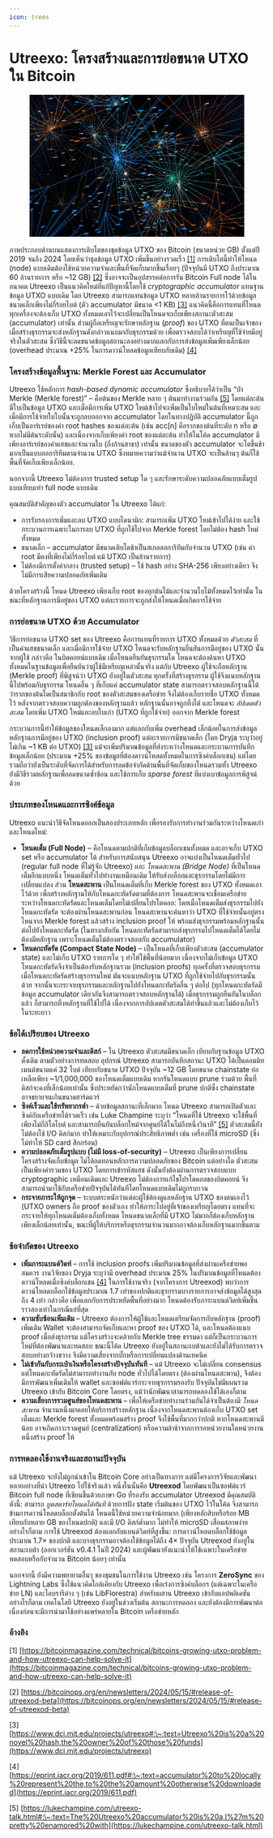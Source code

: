 ```yaml
---
icon: trees
---
```


# Utreexo: โครงสร้างและการย่อขนาด UTXO ใน Bitcoin

<figure><img src="../.gitbook/assets/image (1) (1).png" alt=""><figcaption></figcaption></figure>

ภาพประกอบด้านบนแสดงการเติบโตของชุดข้อมูล UTXO ของ Bitcoin (ขนาดหน่วย GB) ตั้งแต่ปี 2019 จนถึง 2024 โดยเห็นว่าชุดข้อมูล UTXO เพิ่มขึ้นอย่างรวดเร็ว [\[1\]](https://bitcoinmagazine.com/technical/bitcoins-growing-utxo-problem-and-how-utreexo-can-help-solve-it) การเติบโตนี้ทำให้โหนด (node) แบบเดิมต้องใช้หน่วยความจำและพื้นที่จัดเก็บมากขึ้นเรื่อยๆ (ปัจจุบันมี UTXO ถึงประมาณ 60 ล้านรายการ หรือ \~12 GB) [\[2\]](https://bitcoinops.org/en/newsletters/2024/05/15/#release-of-utreexod-beta) ซึ่งอาจจะเป็นอุปสรรคต่อการรัน Bitcoin Full node ได้ในอนาคต Utreexo เป็นแนวคิดใหม่ที่แก้ปัญหานี้โดยใช้ _cryptographic accumulator_ แทนฐานข้อมูล UTXO แบบเดิม โดย Utreexo สามารถแทนข้อมูล UTXO หลายล้านรายการไว้ด้วยข้อมูลขนาดเล็กเพียงไม่กี่ร้อยไบต์ (ตัว accumulator มีขนาด <1 KB) [\[3\]](https://www.dci.mit.edu/projects/utreexo) แนวคิดนี้คือการแทนที่โหนดทุกเครื่องจะต้องเก็บ UTXO ทั้งหมดเอาไว้จะเปลี่ยนเป็นโหนดจะเก็บเพียงสถานะตัวสะสม (accumulator) เท่านั้น ส่วนผู้ถือเหรียญจะรักษาหลักฐาน (_proof_) ของ UTXO ที่ตนเป็นเจ้าของ เมื่อสร้างธุรกรรมจะส่งหลักฐานดังกล่าวแนบมากับธุรกรรมด้วย เพื่อตรวจสอบได้ว่าเหรียญที่ใช้จ่ายมีอยู่จริงในตัวสะสม ซึ่งวิธีนี้จะลดขนาดข้อมูลสถานะลงอย่างมากแลกกับการส่งข้อมูลเพิ่มเพียงเล็กน้อย (overhead ประมาณ +25% ในการดาวน์โหลดข้อมูลเทียบกับเดิม) [\[4\]](https://eprint.iacr.org/2019/611.pdf)

### โครงสร้างข้อมูลพื้นฐาน: Merkle Forest และ Accumulator

Utreexo ใช้หลักการ _hash-based dynamic accumulator_ ซึ่งอธิบายได้ว่าเป็น “ป่า Merkle (Merkle forest)” – คือต้นของ Merkle หลาย ๆ ต้นมาทำงานร่วมกัน [\[5\]](https://lukechampine.com/utreexo-talk.html) โดยแต่ละต้นมีใบเป็นข้อมูล UTXO และเมื่อมีการเพิ่ม UTXO ใหม่เข้าไปจะเพิ่มเป็นใบใหม่ในต้นที่เหมาะสม และเมื่อมีการใช้จ่ายใบใบนั้นจะถูกลบออกจาก accumulator โดยในทางปฏิบัติ accumulator นี้ถูกเก็บเป็นอาร์เรย์ของค่า root hashes ของแต่ละต้น (เช่น acc\[n] คือรากของต้นที่ระดับ n หรือ ∅ หากไม่มีต้นระดับนั้น) และเนื่องจากเก็บเพียงค่า root ของแต่ละต้น ทำให้ในโค้ด accumulator มีเพียงอาร์เรย์ของค่าแฮชและจำนวนใบ (กิ่งก้านสาขา) เท่านั้น ขนาดของตัว accumulator จะโตขึ้นช้ามากเป็นแบบลอการิทึมตามจำนวน UTXO ซึ่งหมายความว่าแม้จำนวน UTXO จะเป็นล้านๆ ต้นก็ใช้พื้นที่จัดเก็บเพียงเล็กน้อย.&#x20;

นอกจากนี้ Utreexo ไม่ต้องการ trusted setup ใด ๆ และรักษาระดับความปลอดภัยแบบเต็มรูปแบบเทียบเท่า full node แบบเดิม

คุณสมบัติสำคัญของตัว accumulator ใน Utreexo ได้แก่:

* การรับรองการเพิ่มและลบ UTXO แบบไดนามิก: สามารถเพิ่ม UTXO ใหม่เข้าไปได้ง่าย และใช้กระบวนการเฉพาะในการลบ UTXO ที่ถูกใช้ไปจาก Merkle forest โดยไม่ต้อง hash ใหม่ทั้งหมด
* ขนาดเล็ก – accumulator มีขนาดเติบโตช้าเป็นสเกลลอการิทึมกับจำนวน UTXO (เช่น ค่า root มีคงที่เพียงไม่กี่ร้อยไบต์ แม้ UTXO เป็นล้านรายการ)
* ไม่ต้องมีการตั้งค่ากลาง (trusted setup) – ใช้ hash อย่าง SHA-256 เพียงอย่างเดียว จึงไม่มีการเสียความปลอดภัยเพิ่มเติม

ด้วยโครงสร้างนี้ โหนด Utreexo เพียงเก็บ root ของทุกต้นไม้และจำนวนใบไม้ทั้งหมดไว้เท่านั้น ในขณะที่หลักฐานการมีอยู่ของ UTXO แต่ละรายการจะถูกส่งให้โหนดเมื่อเกิดการใช้จ่าย

### การย่อขนาด UTXO ด้วย Accumulator

วิธีการย่อขนาด UTXO set ของ Utreexo คือการแทนที่รายการ UTXO ทั้งหมดด้วย _ตัวสะสม_ ที่เป็นค่าแฮชขนาดเล็ก และเมื่อมีการใช้จ่าย UTXO โหนดจะรับหลักฐานยืนยันการมีอยู่ของ UTXO นั้นจากผู้ใช้ กล่าวคือ ในบิตคอยน์แบบเดิม เมื่อโหนดยืนยันธุรกรรมใด โหนดจะต้องค้นหา UTXO ทั้งหมดในฐานข้อมูลเพื่อยืนยันว่าผู้ใช้มีเหรียญเหล่านั้นจริง แต่กับ Utreexo ผู้ใช้จะถือหลักฐาน (Merkle proof) ที่พิสูจน์ว่า UTXO ยังอยู่ในตัวสะสม ทุกครั้งที่สร้างธุรกรรม ผู้ใช้จึงแนบหลักฐานนี้ไปพร้อมกับธุรกรรม โหนดอื่น ๆ ที่เก็บแค่ accumulator state สามารถตรวจสอบหลักฐานนี้ได้ว่ารากของต้นใดเป็นสมาชิกกับ root ของตัวสะสมของเครือข่าย จึงไม่ต้องเก็บรายชื่อ UTXO ทั้งหมดไว้ หลังจากตรวจสอบความถูกต้องของหลักฐานแล้ว หลักฐานนั้นอาจถูกทิ้งได้ และโหนดจะ _อัปเดตตัวสะสม_ โดยเพิ่ม UTXO ใหม่และลบใบเก่า (UTXO ที่ถูกใช้จ่าย) ออกจาก Merkle forest

กระบวนการนี้ทำให้ข้อมูลของโหนดเล็กลงมาก แต่แลกกับเพิ่ม overhead เล็กน้อยในการส่งข้อมูล หลักฐานการมีอยู่ของ UTXO (inclusion proof) แต่ละรายการมีขนาดเล็ก (โดย Dryja ระบุว่าอยู่ไม่เกิน \~1 KB ต่อ UTXO) [\[3\]](https://www.dci.mit.edu/projects/utreexo) แม้จะเพิ่มปริมาณข้อมูลที่ส่งระหว่างโหนดและกระบวนการบันทึกข้อมูลเล็กน้อย (ประมาณ +25% ของข้อมูลที่ต้องดาวน์โหลดทั้งหมดในการซิงค์บล็อกเชน) แต่โดยรวมถือว่ายังเป็นระดับที่จัดการได้สำหรับการลดข้อจำกัดด้านพื้นที่จัดเก็บของโหนดรวมทั้ง Utreexo ยังมีวิธีรวมหลักฐานเพื่อลดขนาดซ้ำซ้อน และใช้การเก็บ _sparse forest_ ที่แบ่งเบาข้อมูลการพิสูจน์ด้วย

### ประเภทของโหนดและการซิงค์ข้อมูล

Utreexo แนะนำวิธีจัดโหนดออกเป็นสองประเภทหลัก เพื่อรองรับการทำงานร่วมกันระหว่างโหนดเก่าและโหนดใหม่:

* **โหนดเต็ม (Full Node)** – คือโหนดตามปกติที่เก็บข้อมูลบล็อกเชนทั้งหมด และอาจเก็บ UTXO set หรือ accumulator ได้ สำหรับการสนับสนุน Utreexo อาจแบ่งเป็นโหนดเต็มทั่วไป (regular full node ที่ไม่รู้จัก Utreexo) และ _โหนดสะพาน (Bridge Node)_ ที่เป็นโหนดเต็มอีกแบบหนึ่ง โหนดเต็มทั่วไปทำงานเหมือนเดิม ให้รับส่งบล็อกและธุรกรรมโดยไม่มีการเปลี่ยนแปลง ส่วน **โหนดสะพาน** เป็นโหนดเต็มที่เก็บ Merkle forest ของ UTXO ทั้งหมดเอาไว้ด้วย เพื่อสร้างหลักฐานให้กับโหนดกะทัดรัดตามที่ต้องการ โหนดสะพานจะเชื่อมเครือข่ายระหว่างโหนดกะทัดรัดและโหนดเต็มโดยไม่เปลี่ยนโปรโตคอล: โดยเมื่อโหนดเต็มส่งธุรกรรมไปยังโหนดกะทัดรัด จะต้องผ่านโหนดสะพานก่อน โหนดสะพานจะค้นหาว่า UTXO ที่ใช้จ่ายนั้นอยู่ตรงไหนจาก Merkle forest แล้วสร้าง inclusion proof ให้ พร้อมส่งธุรกรรมพร้อมหลักฐานนั้นต่อไปยังโหนดกะทัดรัด (ในทางกลับกัน โหนดกะทัดรัดสามารถส่งธุรกรรมไปโหนดเต็มได้โดยไม่ต้องมีหลักฐาน เพราะโหนดเต็มไม่ต้องตรวจสอบกับ accumulator)
* **โหนดกะทัดรัด (Compact State Node)** – เป็นโหนดที่เก็บเพียงตัวสะสม (accumulator state) และไม่เก็บ UTXO รายการใด ๆ ทำให้ใช้พื้นที่น้อยมาก เนื่องจากไม่เก็บข้อมูล UTXO โหนดกะทัดรัดจึงจำเป็นต้องรับหลักฐานรวม (inclusion proofs) ทุกครั้งที่ตรวจสอบธุรกรรม เมื่อโหนดกะทัดรัดสร้างธุรกรรมใหม่ มันจะแนบหลักฐาน UTXO ที่ถูกใช้จ่ายไปกับธุรกรรมนั้นด้วย จากนั้นจะกระจายธุรกรรมและหลักฐานไปยังโหนดกะทัดรัดอื่น ๆ ต่อไป (ทุกโหนดกะทัดรัดมีข้อมูล accumulator เดียวกันจึงสามารถตรวจสอบหลักฐานได้) เมื่อธุรกรรมถูกยืนยันในบล็อกแล้ว ก็สามารถทิ้งหลักฐานที่ใช้ไปได้ เนื่องจากการอัปเดตตัวสะสมได้ทำขึ้นแล้วและไม่ต้องเก็บไว้ในระยะยาว

### ข้อได้เปรียบของ Utreexo

* **ลดการใช้หน่วยความจำและดิสก์** – ใน Utreexo ตัวสะสมมีขนาดเล็ก เทียบกับฐานข้อมูล UTXO ดั้งเดิม ตามตัวอย่างการทดสอบ อุปกรณ์ Utreexo สามารถบันทึกสถานะ UTXO ได้เป็นคอมมิทเมนต์ขนาดแค่ 32 ไบต์ เทียบกับขนาด UTXO ปัจจุบัน \~12 GB โดยขนาด chainstate ย่อเหลือเพียง \~1/1,000,000 ของโหนดเต็มแบบเดิม หากรันโหนดแบบ prune ร่วมด้วย พื้นที่ดิสก์จะคงที่เล็กน้อยเท่านั้น ซึ่งประหยัดกว่านักโหนดแบบเต็มที่ prune ปกติซึ่ง chainstate อาจขยายจนเกินขนาดฮาร์ดแวร์
* **ซิงค์เร็วและใช้ทรัพยากรต่ำ** – ด้วยข้อมูลสถานะที่เล็กมาก โหนด Utreexo สามารถเปิดตัวและซิงค์กับเครือข่ายได้รวดเร็ว เช่น Luke Champine ระบุว่า “โหนดที่ใช้ Utreexo จะใช้พื้นที่เพียงไม่กี่กิโลไบต์ และสามารถยืนยันบล็อกใหม่จากศูนย์ได้ในไม่ถึงหนึ่งวินาที” [\[5\]](https://lukechampine.com/utreexo-talk.html) ตัวสะสมนี้ยังไม่ต้องใช้ I/O ดิสก์มาก ทำให้เหมาะกับอุปกรณ์ประสิทธิภาพต่ำ เช่น เครื่องที่ใช้ microSD (ซึ่งไม่ทำให้ SD card สึกกร่อน)
* **ความปลอดภัยเต็มรูปแบบ (ไม่มี loss-of-security)** – Utreexo เป็นเพียงการเปลี่ยนโครงสร้างจัดเก็บข้อมูล ไม่ได้ลดทอนหลักการความปลอดภัยของ Bitcoin แต่อย่างใด ตัวสะสมเป็นเพียงค่ารวมของ UTXO โดยการเข้ารหัสแฮช ดังนั้นยังต้องผ่านการตรวจสอบแบบ cryptographic เหมือนเดิมและ Utreexo ไม่ต้องการแก้ไขโปรโตคอลของบิตคอยน์ จึงสามารถนำมาใช้กับเครือข่ายปัจจุบันได้ทันทีโดยโหนดแบบเดิมไม่ถูกรบกวน
* **กระจายภาระให้ถูกจุด** – ระบบตระหนักว่าแต่ละผู้ใช้ต้องดูแลหลักฐาน UTXO ของตนเองไว้ (UTXO owners ถือ proof ของตัวเอง ทำให้ภาระไปอยู่ที่เจ้าของเหรียญโดยตรง แทนที่จะกระจายให้ทุกโหนดเต็มต้องเก็บทั้งหมด โหนดขนาดเล็กที่มี UTXO ไม่มากก็ต้องเก็บหลักฐานเพียงเล็กน้อยเท่านั้น, ขณะที่ผู้ให้บริการหรือธุรกรรมจำนวนมากอาจต้องเก็บหลักฐานมากขึ้นตาม

### ข้อจำกัดของ Utreexo

* **เพิ่มภาระแบนด์วิดท์** – การใช้ inclusion proofs เพิ่มปริมาณข้อมูลที่ส่งผ่านเครือข่ายพอสมควร งานวิจัยของ Dryja ระบุว่ามี overhead ประมาณ 25% ในปริมาณข้อมูลที่โหนดต้องดาวน์โหลดเมื่อซิงค์บล็อกเชน  [\[4\]](https://eprint.iacr.org/2019/611.pdf) ในการใช้งานจริง (จากโครงการ Utreexod) พบว่าการดาวน์โหลดบล็อกใช้ข้อมูลประมาณ 1.7 เท่าของปกติและธุรกรรมบางรายการอาจส่งข้อมูลได้สูงสุดถึง 4 เท่า กล่าวคือ เพื่อแลกกับการประหยัดพื้นที่อย่างมาก โหนดต้องรับภาระแบนด์วิดท์เพิ่มขึ้นราวสองเท่าในกรณีแย่ที่สุด
* **ความซับซ้อนเพิ่มเติม** – Utreexo ต้องการให้ผู้ใช้และโหนดเตรียมจัดการกับหลักฐาน (proof) เพิ่มเติม Wallet จะต้องสามารถจัดเก็บและหา proof ของ UTXO ได้, และโหนดต้องแนบ proof เมื่อส่งธุรกรรม แม้โครงสร้างจะคล้ายกับ Merkle tree ธรรมดา แต่ก็เป็นกระบวนการใหม่ที่ต้องพัฒนาและทดสอบ ขณะนี้โค้ด Utreexo ยังอยู่ในสถานะเบต้าและยังไม่ได้รับการตรวจสอบอย่างกว้างขวาง จึงมีความเสี่ยงจากบั๊กหรือการเปลี่ยนแปลงด้านเทคนิค
* **ไม่เข้ากันกับกระเป๋าเงินหรือโครงสร้างปัจจุบันทันที** – แม้ Utreexo จะไม่เปลี่ยน consensus แต่โหนดกะทัดรัดไม่สามารถทำงานกับ node ทั่วไปได้โดยตรง (ต้องผ่านโหนดสะพาน), จึงต้องมีการพัฒนาเพิ่มเติมให้ wallet และซอฟต์แวร์กระจายธุรกรรมรองรับ ปัจจุบันไม่มีแผนรวม Utreexo เข้ากับ Bitcoin Core โดยตรง, แม้ว่านักพัฒนาสามารถทดลองใช้ได้เองก็ตาม
* **ความเสี่ยงการรวมศูนย์ของโหนดสะพาน** – เพื่อให้เครือข่ายทำงานร่วมกันได้จำเป็นต้องมี _โหนดสะพาน_ จำนวนหนึ่งมาคอยให้บริการสร้างหลักฐาน เนื่องจากโหนดสะพานต้องเก็บ UTXO set เต็มและ Merkle forest ทั้งหมดพร้อมสร้าง proof จึงใช้พื้นที่มากกว่าปกติ หากโหนดสะพานมีน้อย อาจเกิดภาวะรวมศูนย์ (centralization) หรือความล้าช้าจากการรอหน่วยงานใดหน่วยงานหนึ่งสร้าง proof ให้

### การทดลองใช้งานจริงและสถานะปัจจุบัน

แม้ Utreexo จะยังไม่ถูกนำเข้าใน Bitcoin Core อย่างเป็นทางการ แต่มีโครงการวิจัยและพัฒนาหลายอย่างที่นำ Utreexo ไปใช้จริงแล้ว หนึ่งในนั้นคือ **Utreexod** โดยพัฒนาเป็นซอฟต์แวร์ Bitcoin full node ที่เขียนขึ้นด้วยภาษา Go ที่รองรับ accumulator Utreexod มีคุณสมบัติดังนี้: สามารถ _บูตสตาร์ทโหนดได้ทันที_ ด้วยการฝัง state เริ่มต้นของ UTXO ไว้ในโค้ด จึงสามารถข้ามการดาวน์โหลดบล็อกตั้งต้นได้ โหนดนี้ใช้หน่วยความจำน้อยมาก (เพียงหลักสิบหรือร้อย MB เทียบกับหลาย GB ของโหนดปกติ) และมี I/O ดิสก์ต่ำมาก ไม่ทำให้ microSD เสื่อมสภาพง่าย อย่างไรก็ตาม การใช้ Utreexod ต้องแลกกับแบนด์วิดท์ที่สูงขึ้น: การดาวน์โหลดบล็อกใช้ข้อมูลประมาณ 1.7× ของปกติ และบางธุรกรรมอาจต้องใช้ข้อมูลได้ถึง 4× ปัจจุบัน Utreexod ยังอยู่ในสถานะเบต้า (ออกเวอร์ชัน v0.4.1 ในปี 2024) และผู้พัฒนายังแนะนำให้ใช้เฉพาะในเครือข่ายทดสอบหรือกับจำนวน Bitcoin น้อยๆ เท่านั้น

นอกจากนี้ ยังมีความพยายามอื่นๆ ของชุมชนในการใช้งาน Utreexo เช่น โครงการ **ZeroSync** ของ Lightning Labs ซึ่งใช้แนวคิดใกล้เคียงกับ Utreexo เพื่อเร่งการซิงค์บล็อกฯ (แต่เฉพาะในเครือข่าย LN) และไลบรารีต่าง ๆ (เช่น LibFlorestra) สำหรับผสาน Utreexo เข้ากับแอปพลิเคชัน อย่างไรก็ตาม เทคโนโลยี Utreexo ยังอยู่ในช่วงเริ่มต้น สถานะการทดลอง และยังต้องมีการพัฒนาต่อเนื่องก่อนจะมีการนำมาใช้อย่างแพร่หลายใน Bitcoin เครือข่ายหลัก

### อ้างอิง

\[1] [https://bitcoinmagazine.com/technical/bitcoins-growing-utxo-problem-and-how-utreexo-can-help-solve-it](https://bitcoinmagazine.com/technical/bitcoins-growing-utxo-problem-and-how-utreexo-can-help-solve-it)

\[2] [https://bitcoinops.org/en/newsletters/2024/05/15/#release-of-utreexod-beta](https://bitcoinops.org/en/newsletters/2024/05/15/#release-of-utreexod-beta)

\[3] [https://www.dci.mit.edu/projects/utreexo#:\~:text=Utreexo%20is%20a%20novel%20hash,the%20owner%20of%20those%20funds](https://www.dci.mit.edu/projects/utreexo)

\[4] [https://eprint.iacr.org/2019/611.pdf#:\~:text=accumulator%20to%20locally%20represent%20the,to%20the%20amount%20otherwise%20downloaded](https://eprint.iacr.org/2019/611.pdf)

\[5] [https://lukechampine.com/utreexo-talk.html#:\~:text=The%20Utreexo%20accumulator%20is%20a,I%27m%20pretty%20enamored%20with](https://lukechampine.com/utreexo-talk.html)


